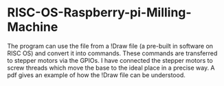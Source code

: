 # RISC-OS-Raspberry-pi-Milling-Machine
The program can use the file from a !Draw file (a pre-built in software on RISC OS) and convert it into commands. These commands are transferred to stepper motors via the GPIOs. I have connected the stepper motors to screw threads which move the base to the ideal place in a precise way. A pdf gives an example of how the !Draw file can be understood.

